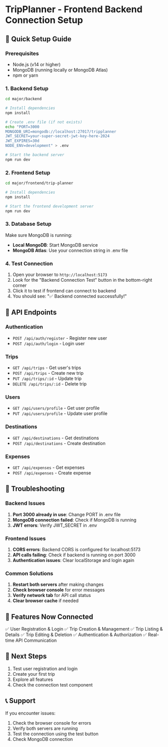 # TripPlanner - Frontend Backend Connection Setup

## 🚀 Quick Setup Guide

### Prerequisites
- Node.js (v14 or higher)
- MongoDB (running locally or MongoDB Atlas)
- npm or yarn

### 1. Backend Setup

```bash
cd major/backend

# Install dependencies
npm install

# Create .env file (if not exists)
echo "PORT=3000
MONGODB_URI=mongodb://localhost:27017/tripplanner
JWT_SECRET=your-super-secret-jwt-key-here-2024
JWT_EXPIRES=30d
NODE_ENV=development" > .env

# Start the backend server
npm run dev
```

### 2. Frontend Setup

```bash
cd major/frontend/trip-planner

# Install dependencies
npm install

# Start the frontend development server
npm run dev
```

### 3. Database Setup

Make sure MongoDB is running:
- **Local MongoDB**: Start MongoDB service
- **MongoDB Atlas**: Use your connection string in .env file

### 4. Test Connection

1. Open your browser to `http://localhost:5173`
2. Look for the "Backend Connection Test" button in the bottom-right corner
3. Click it to test if frontend can connect to backend
4. You should see: "✅ Backend connected successfully!"

## 🔧 API Endpoints

### Authentication
- `POST /api/auth/register` - Register new user
- `POST /api/auth/login` - Login user

### Trips
- `GET /api/trips` - Get user's trips
- `POST /api/trips` - Create new trip
- `PUT /api/trips/:id` - Update trip
- `DELETE /api/trips/:id` - Delete trip

### Users
- `GET /api/users/profile` - Get user profile
- `PUT /api/users/profile` - Update user profile

### Destinations
- `GET /api/destinations` - Get destinations
- `POST /api/destinations` - Create destination

### Expenses
- `GET /api/expenses` - Get expenses
- `POST /api/expenses` - Create expense

## 🐛 Troubleshooting

### Backend Issues
1. **Port 3000 already in use**: Change PORT in .env file
2. **MongoDB connection failed**: Check if MongoDB is running
3. **JWT errors**: Verify JWT_SECRET in .env

### Frontend Issues
1. **CORS errors**: Backend CORS is configured for localhost:5173
2. **API calls failing**: Check if backend is running on port 3000
3. **Authentication issues**: Clear localStorage and login again

### Common Solutions
1. **Restart both servers** after making changes
2. **Check browser console** for error messages
3. **Verify network tab** for API call status
4. **Clear browser cache** if needed

## 📱 Features Now Connected

✅ User Registration & Login
✅ Trip Creation & Management
✅ Trip Listing & Details
✅ Trip Editing & Deletion
✅ Authentication & Authorization
✅ Real-time API Communication

## 🎯 Next Steps

1. Test user registration and login
2. Create your first trip
3. Explore all features
4. Check the connection test component

## 📞 Support

If you encounter issues:
1. Check the browser console for errors
2. Verify both servers are running
3. Test the connection using the test button
4. Check MongoDB connection
